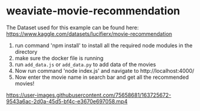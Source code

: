 # weaviate-movie-recommendation

The Dataset used for this example can be found here: https://www.kaggle.com/datasets/lucifierx/movie-recommendation
 
1. run command 'npm install' to install all the required node modules in the directory
2. make sure the docker file is running
3. run `add_data.js` or `add_data.py` to add data of the movies
4. Now run command 'node index.js' and navigate to http://localhost:4000/
5. Now enter the movie name in search bar and get all the recommended movies!



https://user-images.githubusercontent.com/75658681/163725672-9543a6ac-2d0a-45d5-bf4c-e3670e697058.mp4

